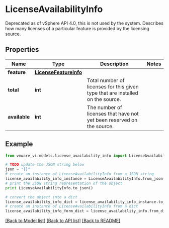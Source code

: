# LicenseAvailabilityInfo

Deprecated as of vSphere API 4.0, this is not used by the system.  Describes how many licenses of a particular feature is provided by the licensing source. 

## Properties
Name | Type | Description | Notes
------------ | ------------- | ------------- | -------------
**feature** | [**LicenseFeatureInfo**](LicenseFeatureInfo.md) |  | 
**total** | **int** | Total number of licenses for this given type that are installed on the source.  | 
**available** | **int** | The number of licenses that have not yet been reserved on the source.  | 

## Example

```python
from vmware_vi.models.license_availability_info import LicenseAvailabilityInfo

# TODO update the JSON string below
json = "{}"
# create an instance of LicenseAvailabilityInfo from a JSON string
license_availability_info_instance = LicenseAvailabilityInfo.from_json(json)
# print the JSON string representation of the object
print LicenseAvailabilityInfo.to_json()

# convert the object into a dict
license_availability_info_dict = license_availability_info_instance.to_dict()
# create an instance of LicenseAvailabilityInfo from a dict
license_availability_info_form_dict = license_availability_info.from_dict(license_availability_info_dict)
```
[[Back to Model list]](../README.md#documentation-for-models) [[Back to API list]](../README.md#documentation-for-api-endpoints) [[Back to README]](../README.md)


